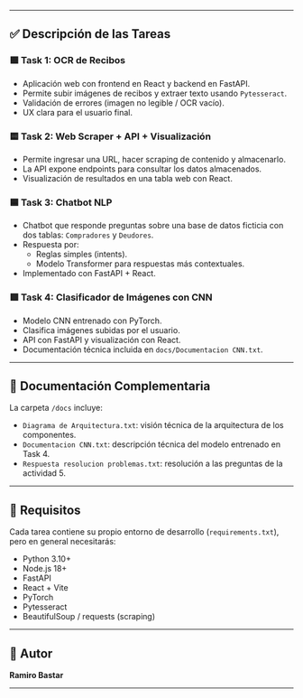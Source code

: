 
---

## ✅ Descripción de las Tareas

### 🟩 Task 1: OCR de Recibos
- Aplicación web con frontend en React y backend en FastAPI.
- Permite subir imágenes de recibos y extraer texto usando `Pytesseract`.
- Validación de errores (imagen no legible / OCR vacío).
- UX clara para el usuario final.




### 🟨 Task 2: Web Scraper + API + Visualización
- Permite ingresar una URL, hacer scraping de contenido y almacenarlo.
- La API expone endpoints para consultar los datos almacenados.
- Visualización de resultados en una tabla web con React.

### 🟦 Task 3: Chatbot NLP
- Chatbot que responde preguntas sobre una base de datos ficticia con dos tablas: `Compradores` y `Deudores`.
- Respuesta por:
  - Reglas simples (intents).
  - Modelo Transformer para respuestas más contextuales.
- Implementado con FastAPI + React.

### 🟥 Task 4: Clasificador de Imágenes con CNN
- Modelo CNN entrenado con PyTorch.
- Clasifica imágenes subidas por el usuario.
- API con FastAPI y visualización con React.
- Documentación técnica incluida en `docs/Documentacion CNN.txt`.

---

## 📄 Documentación Complementaria

La carpeta `/docs` incluye:
- `Diagrama de Arquitectura.txt`: visión técnica de la arquitectura de los componentes.
- `Documentacion CNN.txt`: descripción técnica del modelo entrenado en Task 4.
- `Respuesta resolucion problemas.txt`: resolución a las preguntas de la actividad 5.

---

## 🚀 Requisitos

Cada tarea contiene su propio entorno de desarrollo (`requirements.txt`), pero en general necesitarás:

- Python 3.10+
- Node.js 18+
- FastAPI
- React + Vite
- PyTorch
- Pytesseract
- BeautifulSoup / requests (scraping)

---

## 🧠 Autor

**Ramiro Bastar**

---

